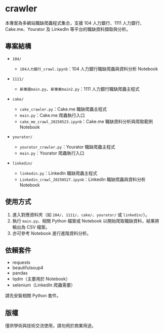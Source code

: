 # crawler

本專案為多網站職缺爬蟲程式集合，支援 104 人力銀行、1111 人力銀行、Cake.me、Yourator 及 LinkedIn 等平台的職缺資料擷取與分析。

## 專案結構

- `104/`
  - `104人力銀行_crawl.ipynb`：104 人力銀行職缺爬蟲與資料分析 Notebook

- `1111/`
  - `新專題main.py`、`新專案main2.py`：1111 人力銀行職缺爬蟲主程式

- `cake/`  
  - `cake_crawler.py`：Cake.me 職缺爬蟲主程式  
  - `main.py`：Cake.me 爬蟲執行入口  
  - `cake_me_crawl_20250523.ipynb`：Cake.me 職缺資料分析與爬取範例 Notebook

- `yourator/`  
  - `yourator_crawler.py`：Yourator 職缺爬蟲主程式  
  - `main.py`：Yourator 爬蟲執行入口

- `linkedin/`
  - `linkedin.py`：LinkedIn 職缺爬蟲主程式
  - `Linkedin_crawl_20250527.ipynb`：LinkedIn 職缺爬蟲與資料分析 Notebook

## 使用方式

1. 進入對應資料夾（如 `104/`、`1111/`、`cake/`、`yourator/` 或 `linkedin/`）。
2. 執行 `main.py`、相關 Python 檔案或 Notebook 以開始爬取職缺資料，結果將輸出為 CSV 檔案。
3. 亦可參考 Notebook 進行進階資料分析。

## 依賴套件

- requests
- beautifulsoup4
- pandas
- tqdm（主要用於 Notebook）
- selenium（LinkedIn 爬蟲需要）

請先安裝相關 Python 套件。

## 版權

僅供學術與技術交流使用，請勿用於商業用途。